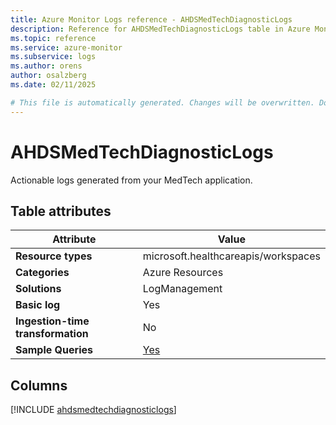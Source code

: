 ```yaml
---
title: Azure Monitor Logs reference - AHDSMedTechDiagnosticLogs
description: Reference for AHDSMedTechDiagnosticLogs table in Azure Monitor Logs.
ms.topic: reference
ms.service: azure-monitor
ms.subservice: logs
ms.author: orens
author: osalzberg
ms.date: 02/11/2025

# This file is automatically generated. Changes will be overwritten. Do not change this file directly.
---
```


# AHDSMedTechDiagnosticLogs

Actionable logs generated from your MedTech application.


## Table attributes

|Attribute|Value|
|---|---|
|**Resource types**|microsoft.healthcareapis/workspaces|
|**Categories**|Azure Resources|
|**Solutions**| LogManagement|
|**Basic log**|Yes|
|**Ingestion-time transformation**|No|
|**Sample Queries**|[Yes](/azure/azure-monitor/reference/queries/ahdsmedtechdiagnosticlogs)|



## Columns
  
[!INCLUDE [ahdsmedtechdiagnosticlogs](~/reusable-content/ce-skilling/azure/includes/azure-monitor/reference/tables/ahdsmedtechdiagnosticlogs-include.md)]
